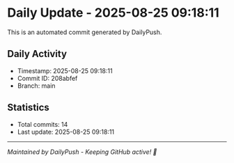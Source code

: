 # Daily Update - 2025-08-25 09:18:11

This is an automated commit generated by DailyPush.

## Daily Activity
- Timestamp: 2025-08-25 09:18:11
- Commit ID: 208abfef
- Branch: main

## Statistics
- Total commits: 14
- Last update: 2025-08-25 09:18:11

---
*Maintained by DailyPush - Keeping GitHub active! 🚀*
